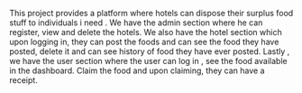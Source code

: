 This project provides a platform where hotels can dispose their surplus food stuff to individuals i need . We have the admin section where he can register, view and delete the hotels. We also have the hotel section which upon logging in, they can post the foods and can see the food they have posted, delete it and can see history of food they have ever posted. Lastly , we have the user section where the user can log in , see the food available in the dashboard. Claim the food and upon claiming, they can have a receipt.
